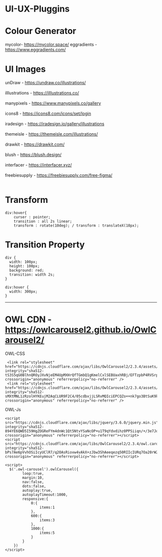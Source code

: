 # UI-UX-Pluggins

# Colour Generator 
mycolor- https://mycolor.space/
eggradients - https://www.eggradients.com/

# UI Images
unDraw - https://undraw.co/illustrations/ <br/><br/>
illlustrations - https://illlustrations.co/ <br/><br/>
manypixels - https://www.manypixels.co/gallery <br/><br/>
icons8 - https://icons8.com/icons/set/login <br/><br/>
iradesign - https://iradesign.io/gallery/illustrations <br/><br/>
themeisle - https://themeisle.com/illustrations/ <br/><br/>
drawkit - https://drawkit.com/ <br/><br/>
blush - https://blush.design/ <br/><br/>
interfacer - https://interfacer.xyz/ <br/><br/>
freebiesupply - https://freebiesupply.com/free-figma/ <br/><br/>

# Transform
```shell
div:hover{
    curser : pointer;
    transition : all 2s linear;
    transform : rotate(10deg); / transform : translateX(10px);

```

# Transition Property
```shell
div {
  width: 100px;
  height: 100px;
  background: red;
  transition: width 2s;
}

div:hover {
  width: 300px;
}
```

<hr>

# OWL CDN  - https://owlcarousel2.github.io/OwlCarousel2/

OWL-CSS
```shell
 <link rel="stylesheet" href="https://cdnjs.cloudflare.com/ajax/libs/OwlCarousel2/2.3.4/assets/owl.carousel.min.css" integrity="sha512-tS3S5qG0BlhnQROyJXvNjeEM4UpMXHrQfTGmbQ1gKmelCxlSEBUaxhRBj/EFTzpbP4RVSrpEikbmdJobCvhE3g==" crossorigin="anonymous" referrerpolicy="no-referrer" />
 <link rel="stylesheet" href="https://cdnjs.cloudflare.com/ajax/libs/OwlCarousel2/2.3.4/assets/owl.theme.default.min.css" integrity="sha512-sMXtMNL1zRzolHYKEujM2AqCLUR9F2C4/05cdbxjjLSRvMQIciEPCQZo++nk7go3BtSuK9kfa/s+a4f4i5pLkw==" crossorigin="anonymous" referrerpolicy="no-referrer" />
```

OWL-Js
```shell
<script src="https://cdnjs.cloudflare.com/ajax/libs/jquery/3.6.0/jquery.min.js" integrity="sha512-894YE6QWD5I59HgZOGReFYm4dnWc1Qt5NtvYSaNcOP+u1T9qYdvdihz0PPSiiqn/+/3e7Jo4EaG7TubfWGUrMQ==" crossorigin="anonymous" referrerpolicy="no-referrer"></script>
<script src="https://cdnjs.cloudflare.com/ajax/libs/OwlCarousel2/2.3.4/owl.carousel.min.js" integrity="sha512-bPs7Ae6pVvhOSiIcyUClR7/q2OAsRiovw4vAkX+zJbw3ShAeeqezq50RIIcIURq7Oa20rW2n2q+fyXBNcU9lrw==" crossorigin="anonymous" referrerpolicy="no-referrer"></script>

<script>
  $('.owl-carousel').owlCarousel({
        loop:true,
        margin:10,
        nav:false,
        dots:false,
        autoplay:true,
        autoplayTimeout:1000,
        responsive:{
            0:{
                items:1
            },
            600:{
                items:3
            },
            1000:{
                items:5
            }
        }
    })
</script>
```
